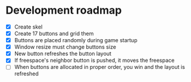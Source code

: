 # Development roadmap
- [x] Create skel
- [x] Create 17 buttons and grid them
- [x] Buttons are placed randomly during game startup
- [x] Window resize must change buttons size
- [x] New button refreshes the button layout
- [x] If freespace's neighbor button is pushed, it moves the freespace
- [ ] When buttons are allocated in proper order, you win and the layout is refreshed
